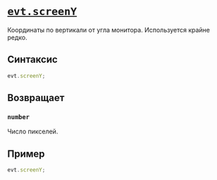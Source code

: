 # [`evt.screenY`](../index.md)

Координаты по вертикали от угла монитора. Используется крайне редко.

## Синтаксис

```js
evt.screenY;
```

## Возвращает

### `number`

Число пикселей.

## Пример

```js
evt.screenY;
```
